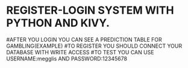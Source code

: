 # REGISTER-LOGIN SYSTEM WITH PYTHON AND KIVY.
#AFTER YOU LOGIN YOU CAN SEE A PREDICTION TABLE FOR GAMBLING(EXAMPLE)
#TO REGISTER YOU SHOULD CONNECT YOUR DATABASE WITH WRITE ACCESS
#TO TEST YOU CAN USE USERNAME:megglis AND PASSWORD:12345678
